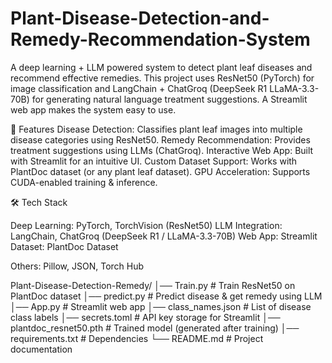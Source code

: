 # Plant-Disease-Detection-and-Remedy-Recommendation-System

A deep learning + LLM powered system to detect plant leaf diseases and recommend effective remedies.
This project uses ResNet50 (PyTorch) for image classification and LangChain + ChatGroq (DeepSeek R1 LLaMA-3.3-70B) for generating natural language treatment suggestions. A Streamlit web app makes the system easy to use.

📌 Features
 Disease Detection: Classifies plant leaf images into multiple disease categories using ResNet50.
 Remedy Recommendation: Provides treatment suggestions using LLMs (ChatGroq).
 Interactive Web App: Built with Streamlit for an intuitive UI.
 Custom Dataset Support: Works with PlantDoc dataset (or any plant leaf dataset).
 GPU Acceleration: Supports CUDA-enabled training & inference.

🛠️ Tech Stack

Deep Learning: PyTorch, TorchVision (ResNet50)
LLM Integration: LangChain, ChatGroq (DeepSeek R1 / LLaMA-3.3-70B)
Web App: Streamlit
Dataset: PlantDoc Dataset

Others: Pillow, JSON, Torch Hub

Plant-Disease-Detection-Remedy/
│── Train.py                # Train ResNet50 on PlantDoc dataset
│── predict.py              # Predict disease & get remedy using LLM
│── App.py                  # Streamlit web app
│── class_names.json        # List of disease class labels
│── secrets.toml            # API key storage for Streamlit
│── plantdoc_resnet50.pth   # Trained model (generated after training)
│── requirements.txt        # Dependencies
└── README.md               # Project documentation
